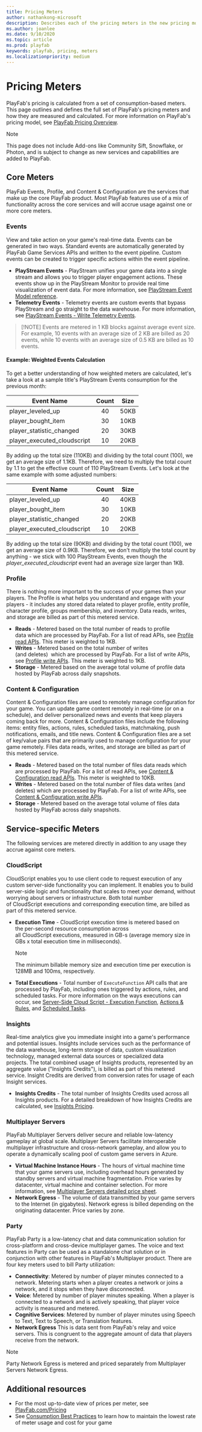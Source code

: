 ```yaml
---
title: Pricing Meters
author: nathankong-microsoft
description: Describes each of the pricing meters in the new pricing model.
ms.author: joanlee
ms.date: 9/10/2020
ms.topic: article
ms.prod: playfab
keywords: playfab, pricing, meters
ms.localizationpriority: medium
---
```


# Pricing Meters
PlayFab's pricing is calculated from a set of consumption-based meters. This page outlines and defines the full set of PlayFab's pricing meters and how they are measured and calculated. For more information on PlayFab's pricing model, see [PlayFab Pricing Overview](../../pricing/pricing-overview.md).
> [!NOTE]
> This page does not include Add-ons like Community Sift, Snowflake, or Photon, and is subject to change as new services and capabilities are added to PlayFab.

## Core Meters
PlayFab Events, Profile, and Content & Configuration are the services that make up the core PlayFab product. Most PlayFab features use of a mix of functionality across the core services and will accrue usage against one or more core meters. 

### Events
View and take action on your game's real-time data. Events can be generated in two ways. Standard events are automatically generated by PlayFab Game Services APIs and written to the event pipeline. Custom events can be created to trigger specific actions within the event pipeline. 
* **PlayStream Events** - PlayStream unifies your game data into a single stream and allows you to trigger player engagement actions. These events show up in the PlayStream Monitor to provide real time visualization of event data. For more information, see [PlayStream Event Model reference](../../../api-references/events/index.md).
* **Telemetry Events** - Telemetry events are custom events that bypass PlayStream and go straight to the data warehouse. For more information, see [PlayStream Events - Write Telemetry Events](xref:titleid.playfabapi.com.events.playstreamevents.writetelemetryevents).

<!-- > [!NOTE] 
> The size of the event is uncompressed and only includes the payload -->
>  [!NOTE]
> Events are metered in 1 KB blocks against average event size. For example, 10 events with an average size of 2 KB are billed as 20 events, while 10 events with an average size of 0.5 KB are billed as 10 events.

#### Example: Weighted Events Calculation
To get a better understanding of how weighted meters are calculated, let's take a look at a sample title's PlayStream Events consumption for the previous month:

Event Name | Count | Size
--- | :---: | :---:
player_leveled_up | 40 | 50KB
player_bought_item | 30 | 10KB
player_statistic_changed | 20 | 30KB
player_executed_cloudscript | 10 | 20KB

By adding up the total size (110KB) and dividing by the total count (100), we get an average size of 1.1KB. Therefore, we need to multiply the total count by 1.1 to get the effective count of 110 PlayStream Events. Let's look at the same example with some adjusted numbers:

Event Name | Count | Size
--- | :---: | :---:
player_leveled_up | 40 | 40KB
player_bought_item | 30 | 10KB
player_statistic_changed | 20 | 20KB
player_executed_cloudscript | 10 | 20KB

By adding up the total size (90KB) and dividing by the total count (100), we get an average size of 0.9KB. Therefore, we don't multiply the total count by anything - we stick with 100 PlayStream Events, even though the *player_executed_cloudscript* event had an average size larger than 1KB.

### Profile
There is nothing more important to the success of your games than your players. The Profile is what helps you understand and engage with your players - it includes any stored data related to player profile, entity profile, character profile, groups membership, and inventory. Data reads, writes, and storage are billed as part of this metered service.
* **Reads** - Metered based on the total number of reads to profile data which are processed by PlayFab. For a list of read APIs, see [Profile read APIs](profile-reads.md). This meter is weighted to 1KB.
* **Writes** - Metered based on the total number of writes (and deletes)  which are processed by PlayFab. For a list of write APIs, see [Profile write APIs](profile-writes.md). This meter is weighted to 1KB.
* **Storage** - Metered based on the average total volume of profile data hosted by PlayFab across daily snapshots.

### Content & Configuration
Content & Configuration files are used to remotely manage configuration for your game. You can update game content remotely in real-time (or on a schedule), and deliver personalized news and events that keep players coming back for more. Content & Configuration files include the following items: entity files, actions, rules, scheduled tasks, matchmaking, push notifications, emails, and title news. Content & Configuration files are a set of key/value pairs that are primarily used to manage configuration for your game remotely. Files data reads, writes, and storage are billed as part of this metered service.
* **Reads** - Metered based on the total number of files data reads which are processed by PlayFab. For a list of read APIs, see [Content & Configuration read APIs](file-reads.md). This meter is weighted to 10KB.
* **Writes** - Metered based on the total number of files data writes (and deletes) which are processed by PlayFab. For a list of write APIs, see [Content & Configuration write APIs](file-writes.md).
* **Storage** - Metered based on the average total volume of files data hosted by PlayFab across daily snapshots.

## Service-specific Meters
The following services are metered directly in addition to any usage they accrue against core meters.
### CloudScript
CloudScript enables you to use client code to request execution of any custom server-side functionality you can implement. It enables you to build server-side logic and functionality that scales to meet your demand, without worrying about servers or infrastructure. Both total number of CloudScript executions and corresponding execution time, are billed as part of this metered service.
* **Execution Time** - CloudScript execution time is metered based on the per-second resource consumption across all CloudScript executions, measured in GB-s (average memory size in GBs x total execution time in milliseconds).
    > [!NOTE]
    > The minimum billable memory size and execution time per execution is 128MB and 100ms, respectively.
* **Total Executions** - Total number of `ExecuteFunction` API calls that are processed by PlayFab, including ones triggered by actions, rules, and scheduled tasks. For more information on the ways executions can occur, see [Server-Side Cloud Script - Execution Function](xref:titleid.playfabapi.com.cloudscript.server-sidecloudscript.executefunction), [Actions & Rules](../../automation/actions-rules/index.md), and [Scheduled Tasks](../../automation/scheduled-tasks/index.md).

### Insights
Real-time analytics give you immediate insight into a game's performance and potential issues. Insights include services such as the performance of the data warehouse, long-term storage of data, custom visualization technology, managed external data sources or specialized data projects. The total combined usage of Insights products, represented by an aggregate value ("Insights Credits"), is billed as part of this metered service. Insight Credits are derived from conversion rates for usage of each Insight services.
* **Insights Credits** - The total number of Insights Credits used across all Insights products. For a detailed breakdown of how Insights Credits are calculated, see [Insights Pricing](../../Insights/pricing.md).

### Multiplayer Servers
PlayFab Multiplayer Servers deliver secure and reliable low-latency gameplay at global scale. Multiplayer Servers facilitate interoperable multiplayer infrastructure and cross-network gameplay, and allow you to operate a dynamically scaling pool of custom game servers in Azure.

* **Virtual Machine Instance Hours** - The hours of virtual machine time that your game servers use, including overhead hours generated by standby servers and virtual machine fragmentation. Price varies by datacenter, virtual machine and container selection. For more information, see [Multiplayer Servers detailed price sheet](../../multiplayer/servers/multiplayer-servers-detailed-price-sheet.md).
* **Network Egress** - The volume of data transmitted by your game servers to the Internet (in gigabytes). Network egress is billed depending on the originating datacenter. Price varies by zone.

### Party
PlayFab Party is a low-latency chat and data communication solution for cross-platform and cross-device multiplayer games. The voice and text features in Party can be used as a standalone chat solution or in conjunction with other features in PlayFab's Multiplayer product. There are four key meters used to bill Party utilization:

* **Connectivity**: Metered by number of player minutes connected to a network. Metering starts when a player creates a network or joins a network, and it stops when they have disconnected.
* **Voice**: Metered by number of player minutes speaking. When a player is connected to a network and is actively speaking, that player voice activity is measured and metered.
* **Cognitive Services**: Metered by number of player minutes using Speech to Text, Text to Speech, or Translation features.
* **Network Egress** This is data sent from PlayFab's relay and voice servers. This is congruent to the aggregate amount of data that players receive from the network.

> [!NOTE]
> Party Network Egress is metered and priced separately from Multiplayer Servers Network Egress. 

## Additional resources
* For the most up-to-date view of prices per meter, see [PlayFab.com/Pricing](https://playfab.com/pricing/)
* See [Consumption Best Practices](../consumption-best-practices.md) to learn how to maintain the lowest rate of meter usage and cost for your game


